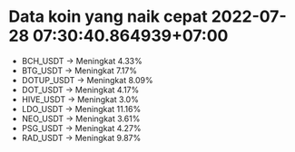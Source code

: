 # Data koin yang naik cepat 2022-07-28 07:30:40.864939+07:00

* BCH_USDT -> Meningkat 4.33%
* BTG_USDT -> Meningkat 7.17%
* DOTUP_USDT -> Meningkat 8.09%
* DOT_USDT -> Meningkat 4.17%
* HIVE_USDT -> Meningkat 3.0%
* LDO_USDT -> Meningkat 11.16%
* NEO_USDT -> Meningkat 3.61%
* PSG_USDT -> Meningkat 4.27%
* RAD_USDT -> Meningkat 9.87%
